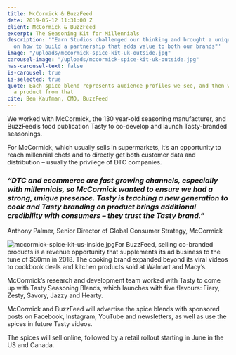 ```yaml
---
title: McCormick & BuzzFeed
date: 2019-05-12 11:31:00 Z
client: McCormick & BuzzFeed
excerpt: The Seasoning Kit for Millennials
description: '"Earn Studios challenged our thinking and brought a unique perspective
  on how to build a partnership that adds value to both our brands"'
image: "/uploads/mccormick-spice-kit-uk-outside.jpg"
carousel-image: "/uploads/mccormick-spice-kit-uk-outside.jpg"
has-carousel-text: false
is-carousel: true
is-selected: true
quote: Each spice blend represents audience profiles we see, and then we backed into
  a product from that
cite: Ben Kaufman, CMO, BuzzFeed
---
```


We worked with McCormick, the 130 year-old seasoning manufacturer, and BuzzFeed’s food publication Tasty to co-develop and launch Tasty-branded seasonings.

For McCormick, which usually sells in supermarkets, it’s an opportunity to reach millennial chefs and to directly get both customer data and distribution – usually the privilege of DTC companies.

### *“DTC and ecommerce are fast growing channels, especially with millennials, so McCormick wanted to ensure we had a strong, unique presence. Tasty is teaching a new generation to cook and Tasty branding on product brings additional credibility with consumers – they trust the Tasty brand.”*

Anthony Palmer, Senior Director of Global Consumer Strategy, McCormick

![mccormick-spice-kit-us-inside.jpg](/uploads/mccormick-spice-kit-us-inside.jpg)For BuzzFeed, selling co-branded products is a revenue opportunity that supplements its ad business to the tune of $50mn in 2018. The cooking brand expanded beyond its viral videos to cookbook deals and kitchen products sold at Walmart and Macy’s.

McCormick’s research and development team worked with Tasty to come up with Tasty Seasoning Blends, which launches with five flavours: Fiery, Zesty, Savory, Jazzy and Hearty.

McCormick and BuzzFeed will advertise the spice blends with sponsored posts on Facebook, Instagram, YouTube and newsletters, as well as use the spices in future Tasty videos.

The spices will sell online, followed by a retail rollout starting in June in the US and Canada.